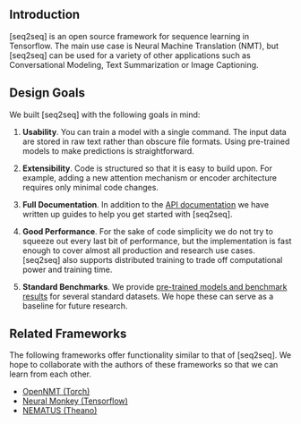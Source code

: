 ## Introduction

[seq2seq] is an open source framework for sequence learning in Tensorflow.
The main use case is Neural Machine Translation (NMT), but [seq2seq] can be
used for a variety of other applications such as Conversational Modeling,
Text Summarization or Image Captioning.

## Design Goals

We built [seq2seq] with the following goals in mind:

1. **Usability**. You can train a model with a single command. The input data are stored in raw text rather than obscure file formats. Using pre-trained models to make predictions is straightforward.

2. **Extensibility**. Code is structured so that it is easy to build upon. For example, adding a new attention mechanism or encoder architecture requires only minimal code changes.

3. **Full Documentation**. In addition to the [API documentation]() we have written up guides to help you get started with [seq2seq].

4. **Good Performance**. For the sake of code simplicity we do not try to squeeze out every last bit of performance, but the implementation is fast enough to cover almost all production and research use cases. [seq2seq] also supports distributed training to trade off computational power and training time.

5. **Standard Benchmarks**. We provide [pre-trained models and benchmark results](benchmarks.md) for several standard datasets. We hope these can serve as a baseline for future research.

## Related Frameworks

The following frameworks offer functionality similar to that of [seq2seq]. We hope to collaborate with the authors of these frameworks so that we can learn from each other.

- [OpenNMT (Torch)](http://opennmt.net/)
- [Neural Monkey (Tensorflow)](https://github.com/ufal/neuralmonkey)
- [NEMATUS (Theano)](https://github.com/rsennrich/nematus)
